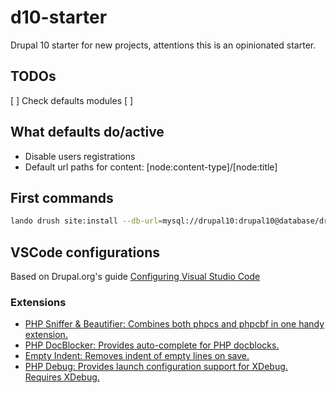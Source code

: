 # d10-starter
Drupal 10 starter for new projects, attentions this is an opinionated starter.

## TODOs

[ ] Check defaults modules
[ ]

## What defaults do/active
* Disable users registrations
* Default url paths for content: [node:content-type]/[node:title]

## First commands
```bash
lando drush site:install --db-url=mysql://drupal10:drupal10@database/drupal10 -y
```

## VSCode configurations
Based on Drupal.org's guide [Configuring Visual Studio Code](https://www.drupal.org/docs/develop/development-tools/editors-and-ides/configuring-visual-studio-code)
### Extensions
* [PHP Sniffer & Beautifier: Combines both phpcs and phpcbf in one handy extension.](https://marketplace.visualstudio.com/items?itemName=ValeryanM.vscode-phpsab&ssr=false#overview)
* [PHP DocBlocker: Provides auto-complete for PHP docblocks.](https://marketplace.visualstudio.com/items?itemName=neilbrayfield.php-docblocker)
* [Empty Indent: Removes indent of empty lines on save.](https://marketplace.visualstudio.com/items?itemName=DmitryDorofeev.empty-indent)
* [PHP Debug: Provides launch configuration support for XDebug. Requires XDebug.](https://marketplace.visualstudio.com/items?itemName=felixfbecker.php-debug)
